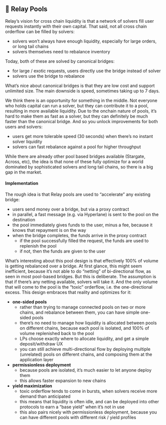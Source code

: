 ## 🌊 Relay Pools

Relay’s vision for cross chain liquidity is that a network of solvers fill user requests instantly with their own capital. That said, not all cross chain orderflow can be filled by solvers:

- solvers won’t always have enough liquidity, especially for large orders, or long tail chains
- solvers themselves need to rebalance inventory

Today, both of these are solved by canonical bridges:

- for large / exotic requests, users directly use the bridge instead of solver
- solvers use the bridge to rebalance

What’s nice about canonical bridges is that they are low cost and support unlimited size. The main downside is speed, sometimes taking up to 7 days.

We think there is an opportunity for something in the middle. Not everyone who holds capital can run a solver, but they can contribute it to a pool, resulting in more available liquidity. Due to the onchain nature of pools, it’s hard to make them as fast as a solver, but they can definitely be much faster than the canonical bridge. And so you unlock improvements for both users and solvers:

- users get more tolerable speed (30 seconds) when there’s no instant solver liquidity
- solvers can fast rebalance against a pool for higher throughput

While there are already other pool based bridges available (Stargate, Across, etc), the idea is that none of these fully optimize for a world dominated by sophisticated solvers and long tail chains, so there is a big gap in the market.

#### Implementation

The rough idea is that Relay pools are used to “accelerate” any existing bridge:

- users send money over a bridge, but via a proxy contract
- in parallel, a fast message (e.g. via Hyperlane) is sent to the pool on the destination
- the pool immediately gives funds to the user, minus a fee, because it knows that repayment is on the way
- when the bridge completes, the funds arrive in the proxy contract
  - if the pool successfully filled the request, the funds are used to replenish the pool
  - if not, then the funds are given to the user

What’s interesting about this pool design is that effectively 100% of volume is getting rebalanced over a bridge. At first glance, this might seem inefficient, because it’s not able to do “netting” of bi-directional flow, as seen in most pool-based bridges. But this is deliberate. The assumption is that if there’s any netting available, solvers will take it. And the only volume that will come to the pool is the “toxic” orderflow, i.e. the one-directional excess. This design embraces that reality and optimizes for it:

- <b>one-sided pools</b>
  - rather than trying to manage connected pools on two or more chains, and rebalance between them, you can have simple one-sided pools
  - there’s no need to manage how liquidity is allocated between pools on different chains, because each pool is isolated, and 100% of volume replenished back to the pool
  - LPs choose exactly where to allocate liquidity, and get a simple deposit/withdraw UX
  - you can still achieve multi-directional flow by deploying multiple (unrelated) pools on different chains, and composing them at the application layer
- <b>permissionless deployment</b>
  - because pools are isolated, it’s much easier to let anyone deploy them
  - this allows faster expansion to new chains
- <b>yield maximization</b>
  - toxic orderflow tends to come in bursts, when solvers receive more demand than anticipated
  - this means that liquidity is often idle, and can be deployed into other protocols to earn a “base yield” when it’s not in use
  - this also pairs nicely with permissionless deployment, because you can have different pools with different risk / yield profiles
